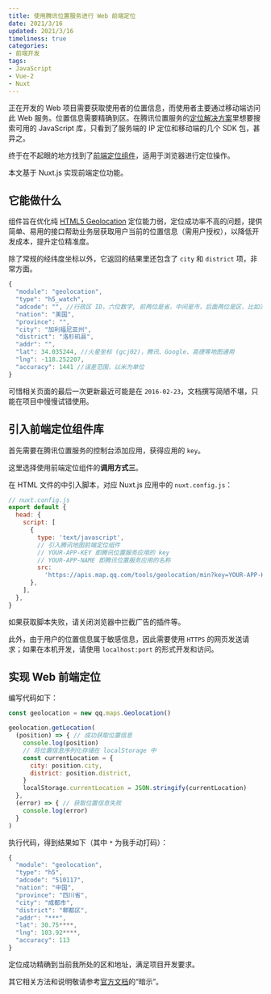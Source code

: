 ```yaml
---
title: 使用腾讯位置服务进行 Web 前端定位
date: 2021/3/16
updated: 2021/3/16
timeliness: true
categories:
- 前端开发
tags:
- JavaScript
- Vue-2
- Nuxt
---
```

正在开发的 Web 项目需要获取使用者的位置信息，而使用者主要通过移动端访问此 Web 服务。位置信息需要精确到区。在腾讯位置服务的[定位解决方案](https://lbs.qq.com/location/#anchor)里想要搜索可用的 JavaScript 库，只看到了服务端的 IP 定位和移动端的几个 SDK 包，甚异之。

终于在不起眼的地方找到了[前端定位组件](https://lbs.qq.com/webApi/component/componentGuide/componentGeolocation)，适用于浏览器进行定位操作。

本文基于 Nuxt.js 实现前端定位功能。

## 它能做什么

组件旨在优化纯 [HTML5 Geolocation](https://w3c.github.io/geolocation-api) 定位能力弱，定位成功率不高的问题，提供简单、易用的接口帮助业务层获取用户当前的位置信息（需用户授权），以降低开发成本，提升定位精准度。

除了常规的经纬度坐标以外，它返回的结果里还包含了 `city` 和 `district` 项，非常方面。

```js
{
  "module": "geolocation",
  "type": "h5_watch",
  "adcode": "", //行政区 ID，六位数字, 前两位是省，中间是市，后面两位是区，比如深圳市 ID 为 440300
  "nation": "美国",
  "province": "",
  "city": "加利福尼亚州",
  "district": "洛杉矶县",
  "addr": "",
  "lat": 34.035244, //火星坐标 (gcj02)，腾讯、Google、高德等地图通用
  "lng": -118.252207,
  "accuracy": 1441 //误差范围，以米为单位
}
```

可惜相关页面的最后一次更新最近可能是在 `2016-02-23`，文档撰写简陋不堪，只能在项目中慢慢试错使用。

## 引入前端定位组件库

首先需要在腾讯位置服务的控制台添加应用，获得应用的 `key`。

这里选择使用前端定位组件的**调用方式三**。

在 HTML 文件的中引入脚本，对应 Nuxt.js 应用中的 `nuxt.config.js`：

```js
// nuxt.config.js
export default {
  head: {
    script: [
      {
        type: 'text/javascript',
        // 引入腾讯地图前端定位组件
        // YOUR-APP-KEY 即腾讯位置服务应用的 key
        // YOUR-APP-NAME 即腾讯位置服务应用的名称
        src:
          'https://apis.map.qq.com/tools/geolocation/min?key=YOUR-APP-KEY&referer=YOUR-APP-NAME',
      },
    ],
  },
}
```

如果获取脚本失败，请关闭浏览器中拦截广告的插件等。

此外，由于用户的位置信息属于敏感信息，因此需要使用 `HTTPS` 的网页发送请求；如果在本机开发，请使用 `localhost:port` 的形式开发和访问。

## 实现 Web 前端定位

编写代码如下：

```js
const geolocation = new qq.maps.Geolocation()

geolocation.getLocation(
  (position) => { // 成功获取位置信息
    console.log(position)
    // 将位置信息序列化存储在 localStorage 中
    const currentLocation = {
      city: position.city,
      district: position.district,
    }
    localStorage.currentLocation = JSON.stringify(currentLocation)
  },
  (error) => { // 获取位置信息失败
    console.log(error)
  }
)
```

执行代码，得到结果如下（其中 `*` 为我手动打码）：

```js
{
  "module": "geolocation",
  "type": "h5",
  "adcode": "510117",
  "nation": "中国",
  "province": "四川省",
  "city": "成都市",
  "district": "郫都区",
  "addr": "***",
  "lat": 30.75****,
  "lng": 103.92****,
  "accuracy": 113
}
```

定位成功精确到当前我所处的区和地址，满足项目开发要求。

其它相关方法和说明敬请参考[官方文档](https://lbs.qq.com/webApi/component/componentGuide/componentGeolocation)的“暗示”。
